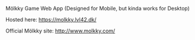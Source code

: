 Mölkky Game Web App (Designed for Mobile, but kinda works for Desktop)

Hosted here: https://molkky.lvl42.dk/

Official Mölkky site: http://www.molkky.com/
